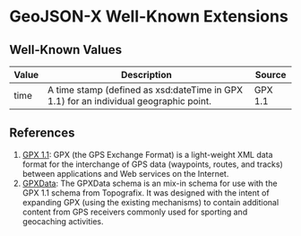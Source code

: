 GeoJSON-X Well-Known Extensions
===============================

Well-Known Values
-----------------

| Value | Description | Source |
| ----- | ----------- | ------ |
| time | A time stamp (defined as xsd:dateTime in GPX 1.1) for an individual geographic point. | GPX 1.1 |

References
----------

1. [GPX 1.1](http://www.topografix.com/gpx.asp): GPX (the GPS Exchange Format) is a light-weight XML data format for the interchange of GPS data (waypoints, routes, and tracks) between applications and Web services on the Internet.
2. [GPXData](https://www.cluetrust.com/Schemas/gpxdata10.xsd): The GPXData schema is an mix-in schema for use with the GPX 1.1 schema from Topografix. It was designed with the intent of expanding GPX (using the existing mechanisms) to contain additional content from GPS receivers commonly used for sporting and geocaching activities.
    
